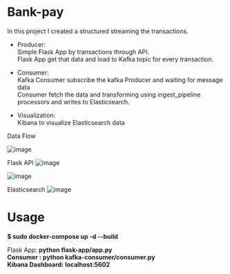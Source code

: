 # Bank-pay

In this project I created a structured streaming the transactions.<br>

- Producer:<br>
Simple Flask App by transactions through API.<br>
Flask App get that data and load to Kafka topic for every transaction.<br>

- Consumer:<br>
Kafka Consumer subscribe the kafka Producer and waiting for message data<br>
Consumer fetch the data and transforming using ingest_pipeline processors and writes to Elasticsearch.<br>

- Visualization:<br>
Kibana to visualize Elasticsearch data<br>

Data Flow

![image](https://github.com/user-attachments/assets/5ba58e3e-fabd-4f6f-8fae-31e91c1fc92f) 

Flask API
![image](https://github.com/user-attachments/assets/6c29d976-9dc9-4567-af10-e66f9e6e092b)

![image](https://github.com/user-attachments/assets/ede9584b-ac45-4fa1-8d33-da8ffd41d44f)


Elasticsearch
![image](https://github.com/user-attachments/assets/bb8c292c-8059-4dbb-a4c4-7cff98379387)


# Usage
<b>$ sudo docker-compose up -d --build</b> 

Flask App: <b> python flask-app/app.py </br>
Consumer : <b> python kafka-consumer/consumer.py</br>
Kibana Dashboard: <b> localhost:5602 </br>
